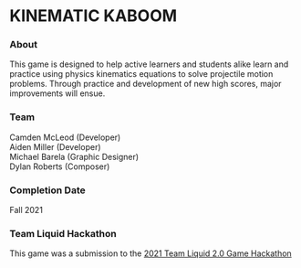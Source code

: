 # KINEMATIC KABOOM

### About
This game is designed to help active learners and students alike learn and practice using physics kinematics equations to solve projectile motion problems. Through practice and development of new high scores, major improvements will ensue. 

### Team
Camden McLeod (Developer)<br>
Aiden Miller (Developer)<br>
Michael Barela (Graphic Designer)<br>
Dylan Roberts (Composer)<br>

### Completion Date
Fall 2021

### Team Liquid Hackathon
This game was a submission to the [2021 Team Liquid 2.0 Game Hackathon](https://devpost.com/software/kinematic-kaboom)
